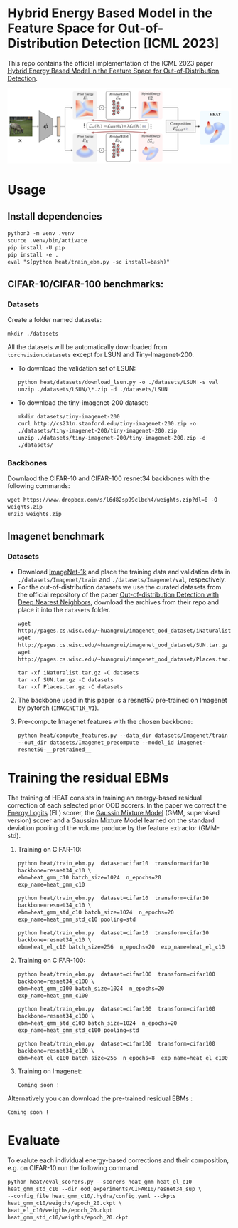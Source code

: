 # Hybrid Energy Based Model in the Feature Space for Out-of-Distribution Detection [ICML 2023]
This repo contains the official implementation of the ICML 2023 paper [Hybrid Energy Based Model in the Feature Space for Out-of-Distribution Detection](https://arxiv.org/abs/2305.16966).

![alt text](heat.png)


# Usage
## Install dependencies
 ```
 python3 -m venv .venv
 source .venv/bin/activate
 pip install -U pip
 pip install -e .
 eval "$(python heat/train_ebm.py -sc install=bash)"
 ```
## CIFAR-10/CIFAR-100 benchmarks:
### Datasets
Create a folder named datasets:
```
mkdir ./datasets
```
All the datasets will be automatically downloaded from `torchvision.datasets` except for LSUN and Tiny-Imagenet-200. 
   - To download the validation set of LSUN:
   
      ```
      python heat/datasets/download_lsun.py -o ./datasets/LSUN -s val
      unzip ./datasets/LSUN/\*.zip -d ./datasets/LSUN
      ```
   
   - To download the tiny-imagenet-200 dataset:
   
      ```
     mkdir datasets/tiny-imagenet-200
     curl http://cs231n.stanford.edu/tiny-imagenet-200.zip -o ./datasets/tiny-imagenet-200/tiny-imagenet-200.zip
     unzip ./datasets/tiny-imagenet-200/tiny-imagenet-200.zip -d ./datasets/
      ```
   
### Backbones
Downlaod the CIFAR-10 and CIFAR-100 resnet34 backbones with the following commands:
   ``` 
   wget https://www.dropbox.com/s/l6d82sp99clbch4/weights.zip?dl=0 -O weights.zip 
   unzip weights.zip
   ```
   
## Imagenet benchmark
### Datasets
 - Download [ImageNet-1k](http://www.image-net.org/challenges/LSVRC/2012/index) and place the training data and validation data in `./datasets/Imagenet/train` and  `./datasets/Imagenet/val`, respectively.
 - For the out-of-distribution datasets we use the curated datasets from the official repository of the paper [Out-of-distribution Detection with Deep Nearest Neighbors](https://github.com/deeplearning-wisc/knn-ood), download the archives from their repo and place it into the `datasets` folder.
   ```
   wget http://pages.cs.wisc.edu/~huangrui/imagenet_ood_dataset/iNaturalist.tar.gz
   wget http://pages.cs.wisc.edu/~huangrui/imagenet_ood_dataset/SUN.tar.gz
   wget http://pages.cs.wisc.edu/~huangrui/imagenet_ood_dataset/Places.tar.gz
   ```
   ```
   tar -xf iNaturalist.tar.gz -C datasets
   tar -xf SUN.tar.gz -C datasets
   tar -xf Places.tar.gz -C datasets
   ```
2. The backbone used in this paper is a resnet50 pre-trained on Imagenet by pytorch (`IMAGENET1K_V1`).
3. Pre-compute Imagenet features with the chosen backbone:

   ```
   python heat/compute_features.py --data_dir datasets/Imagenet/train --out_dir datasets/Imagenet_precompute --model_id imagenet-resnet50-__pretrained__
   ```


# Training the residual EBMs

The training of HEAT consists in training an energy-based residual correction of each selected prior OOD scorers. In the paper we correct the
[Energy Logits](https://arxiv.org/abs/2010.03759) (EL) scorer, the [Gaussin Mixture Model](https://arxiv.org/abs/2103.12051) (GMM, supervised version) scorer and a Gaussian Mixture Model learned on the standard deviation pooling of the volume produce by the feature extractor (GMM-std). 

1. Training on CIFAR-10:
   ```
   python heat/train_ebm.py  dataset=cifar10  transform=cifar10 backbone=resnet34_c10 \
   ebm=heat_gmm_c10 batch_size=1024  n_epochs=20  exp_name=heat_gmm_c10
   ```
   ```
   python heat/train_ebm.py  dataset=cifar10  transform=cifar10 backbone=resnet34_c10 \
   ebm=heat_gmm_std_c10 batch_size=1024  n_epochs=20  exp_name=heat_gmm_std_c10 pooling=std
   ```
   ```
   python heat/train_ebm.py  dataset=cifar10  transform=cifar10 backbone=resnet34_c10 \
   ebm=heat_el_c10 batch_size=256  n_epochs=20  exp_name=heat_el_c10 
   ```
   
2. Training on CIFAR-100:
   ```
   python heat/train_ebm.py  dataset=cifar100  transform=cifar100 backbone=resnet34_c100 \
   ebm=heat_gmm_c100 batch_size=1024  n_epochs=20  exp_name=heat_gmm_c100
   ```
   ```
   python heat/train_ebm.py  dataset=cifar100  transform=cifar100 backbone=resnet34_c100 \
   ebm=heat_gmm_std_c100 batch_size=1024  n_epochs=20  exp_name=heat_gmm_std_c100 pooling=std
   ```
   ```
   python heat/train_ebm.py  dataset=cifar100  transform=cifar100 backbone=resnet34_c100 \
   ebm=heat_el_c100 batch_size=256  n_epochs=8  exp_name=heat_el_c100
   ```
3. Training on Imagenet:

   ```
   Coming soon !
   ```
   
Alternatively you can download the pre-trained residual EBMs :

   ```
   Coming soon !
   ```


# Evaluate

To evalute each individual energy-based corrections and their composition, e.g. on CIFAR-10 run the following command
   ```
   python heat/eval_scorers.py --scorers heat_gmm heat_el_c10 heat_gmm_std_c10 --dir ood_experiments/CIFAR10/resnet34_sup \
   --config_file heat_gmm_c10/.hydra/config.yaml --ckpts heat_gmm_c10/weigths/epoch_20.ckpt \
   heat_el_c10/weigths/epoch_20.ckpt heat_gmm_std_c10/weigths/epoch_20.ckpt
   ```

